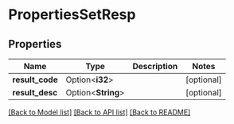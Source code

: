 # PropertiesSetResp

## Properties

Name | Type | Description | Notes
------------ | ------------- | ------------- | -------------
**result_code** | Option<**i32**> |  | [optional]
**result_desc** | Option<**String**> |  | [optional]

[[Back to Model list]](../README.md#documentation-for-models) [[Back to API list]](../README.md#documentation-for-api-endpoints) [[Back to README]](../README.md)



